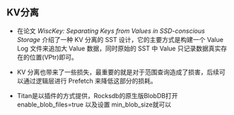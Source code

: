 
## KV分离

- 在论文 *WiscKey: Separating Keys from Values in SSD-conscious Storage* 介绍了一种 KV 分离的 SST 设计，它的主要方式是构建一个 Value Log 文件来追加大 Value 数据，同时原始的 SST 中 Value 只记录数据真实存在的位置(VPtr)即可。

- KV 分离也带来了一些损失，最重要的就是对于范围查询造成了损害，后续可以通过逻辑层进行 Prefetch 来降低这部分的损耗。

- Titan是以插件的方式提供，Rocksdb的原生版BlobDB打开enable_blob_files=true 以及设置 min_blob_size就可以

